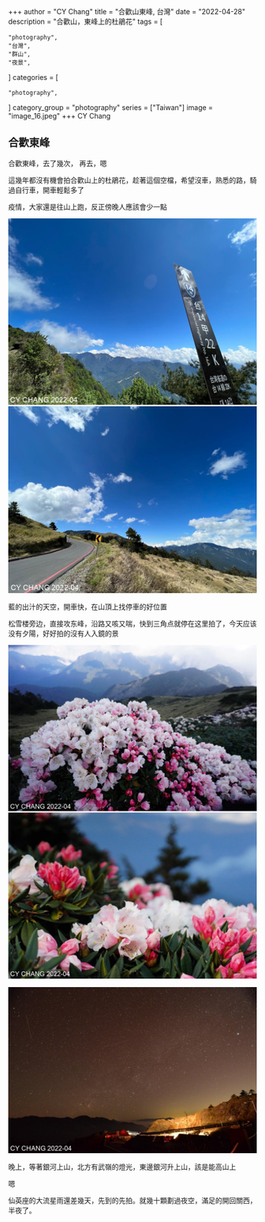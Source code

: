 +++
author = "CY Chang"
title = "合歡山東峰, 台灣"
date = "2022-04-28"
description = "合歡山，東峰上的杜鵑花"
tags = [

    "photography",
    "台灣",
    "群山",
    "夜景",

]
categories = [

    "photography",

]
category_group = "photography"
series = ["Taiwan"]
image = "image_16.jpeg"
+++
CY Chang

## 合歡東峰

合歡東峰，去了幾次， 再去，嗯  

這幾年都沒有機會拍合歡山上的杜鵑花，趁著這個空檔，希望沒車，熟悉的路，騎過自行車，開車輕鬆多了

疫情，大家還是往山上跑，反正傍晚人應該會少一點
 

![台14-22K](image_1.jpeg)  
![天空](image_3.jpeg)

藍的出汁的天空，開車快，在山頂上找停車的好位置

 
松雪楼旁边，直接攻东峰，沿路又咳又喘，快到三角点就停在这里拍了，今天应该没有夕陽，好好拍的沒有人入鏡的景 
 
![](image_7.jpeg)  
![](image_8.jpeg)
 

![銀河伴武嶺](image_16.jpeg)

晚上，等著銀河上山，北方有武嶺的燈光，東邊銀河升上山，該是能高山上 

嗯

仙英座的大流星雨還差幾天，先到的先拍。就幾十顆劃過夜空，滿足的開回關西，半夜了。 
